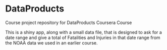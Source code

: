 # DataProducts
Course project repository for DataProducts Coursera Course

This is a shiny app, along with a small data file, that is designed to 
ask for a date range and give a total of Fatalities and Injuries in that
date range from the NOAA data we used in an earlier course.
